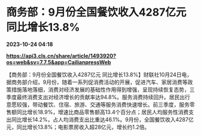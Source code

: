 # 商务部：9月份全国餐饮收入4287亿元 同比增长13.8%

**2023-10-24 04:18**

**https://api3.cls.cn/share/article/1493920?os=web&sv=7.7.5&app=CailianpressWeb**

【商务部：9月份全国餐饮收入4287亿元 同比增长13.8%】财联社10月24日电，据商务部介绍，9月份，随着一系列促消费活动的开展，促进汽车、家居消费等政策措施落地落细，消费对经济发展的基础性作用得到增强，呈现持续恢复态势，三季度最终消费支出对经济增长的贡献率达94.8%。服务消费持续回升。居民出行意愿较强，带动餐饮、住宿、旅游、交通等服务消费快速增长。前三季度，服务零售额同比增长18.9%，增速比商品零售额高13.4个百分点；居民人均服务性消费支出同比增长14.2%，占人均消费支出比重达46.1%。9月份，全国餐饮收入4287亿元，同比增长13.8%；电影票房收入超28亿元，增长约1.2倍。